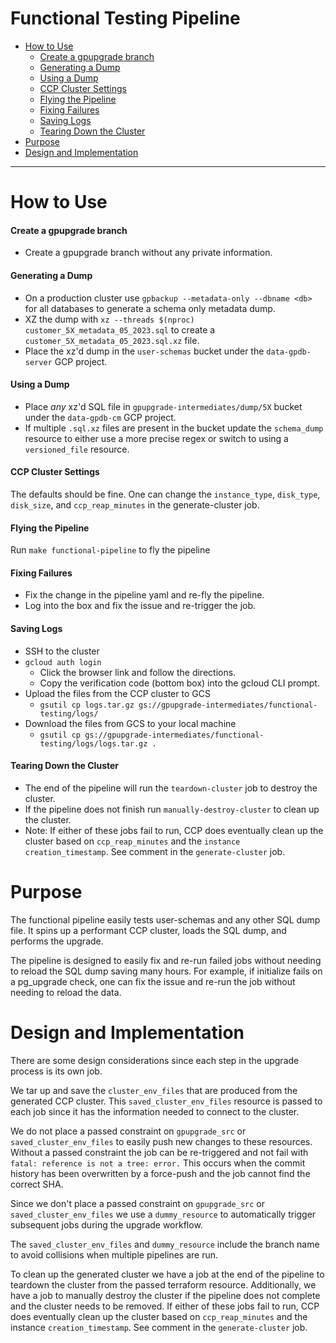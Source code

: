 # Functional Testing Pipeline

<!-- TOC -->
- [How to Use](#how-to-use)
  - [Create a gpupgrade branch](#create-a-gpupgrade-branch)
  - [Generating a Dump](#generating-a-dump)
  - [Using a Dump](#using-a-dump)
  - [CCP Cluster Settings](#ccp-cluster-settings)
  - [Flying the Pipeline](#flying-the-pipeline)
  - [Fixing Failures](#fixing-failures)
  - [Saving Logs](#saving-logs)
  - [Tearing Down the Cluster](#tearing-down-the-cluster)
- [Purpose](#purpose)
- [Design and Implementation](#design-and-implementation)
<!-- /TOC -->

---

# How to Use

#### Create a gpupgrade branch
- Create a gpupgrade branch without any private information.

#### Generating a Dump
- On a production cluster use `gpbackup --metadata-only --dbname <db>` for all databases to generate a schema only metadata dump.
- XZ the dump with `xz --threads $(nproc) customer_5X_metadata_05_2023.sql` to create a `customer_5X_metadata_05_2023.sql.xz` file.
- Place the xz'd dump in the `user-schemas` bucket under the `data-gpdb-server` GCP project.

#### Using a Dump
- Place _any_ xz'd SQL file in `gpupgrade-intermediates/dump/5X` bucket under the `data-gpdb-cm` GCP project.
- If multiple `.sql.xz` files are present in the bucket update the `schema_dump` resource to either use a more precise 
  regex or switch to using a `versioned_file` resource.

#### CCP Cluster Settings
The defaults should be fine. One can change the `instance_type`, `disk_type`, `disk_size`, and `ccp_reap_minutes` in the 
generate-cluster job.

#### Flying the Pipeline
Run `make functional-pipeline` to fly the pipeline

#### Fixing Failures
- Fix the change in the pipeline yaml and re-fly the pipeline.
- Log into the box and fix the issue and re-trigger the job.

#### Saving Logs
- SSH to the cluster
- `gcloud auth login`
  - Click the browser link and follow the directions.
  - Copy the verification code (bottom box) into the gcloud CLI prompt.
- Upload the files from the CCP cluster to GCS
  - `gsutil cp logs.tar.gz gs://gpupgrade-intermediates/functional-testing/logs/`
- Download the files from GCS to your local machine
  - `gsutil cp gs://gpupgrade-intermediates/functional-testing/logs/logs.tar.gz .` 

#### Tearing Down the Cluster
- The end of the pipeline will run the `teardown-cluster` job to destroy the cluster.
- If the pipeline does not finish run `manually-destroy-cluster` to clean up the cluster.
- Note: If either of these jobs fail to run, CCP does eventually clean up the cluster based on `ccp_reap_minutes` and the 
  `instance creation_timestamp`. See comment in the `generate-cluster` job.

# Purpose

The functional pipeline easily tests user-schemas and any other SQL dump file. It spins up a performant CCP cluster, 
loads the SQL dump, and performs the upgrade.

The pipeline is designed to easily fix and re-run failed jobs without needing to reload the SQL dump saving many hours.
For example, if initialize fails on a pg_upgrade check, one can fix the issue and re-run the job without needing to 
reload the data.

# Design and Implementation

There are some design considerations since each step in the upgrade process is its own job.

We tar up and save the `cluster_env_files` that are produced from the generated CCP cluster. This `saved_cluster_env_files` 
resource is passed to each job since it has the information needed to connect to the cluster.

We do not place a passed constraint on `gpupgrade_src` or `saved_cluster_env_files` to easily push new changes to these 
resources. Without a passed constraint the job can be re-triggered and not fail with `fatal: reference is not a tree: error.`
This occurs when the commit history has been overwritten by a force-push and the job cannot find the correct SHA.

Since we don't place a passed constraint on `gpupgrade_src` or `saved_cluster_env_files` we use a `dummy_resource` to 
automatically trigger subsequent jobs during the upgrade workflow. 

The `saved_cluster_env_files` and `dummy_resource` include the branch name to avoid collisions when multiple pipelines are 
run.

To clean up the generated cluster we have a job at the end of the pipeline to teardown the cluster from the passed
terraform resource. Additionally, we have a job to manually destroy the cluster if the pipeline does not complete and
the cluster needs to be removed. If either of these jobs fail to run, CCP does eventually clean up the cluster based on
`ccp_reap_minutes` and the instance `creation_timestamp`. See comment in the `generate-cluster` job.

